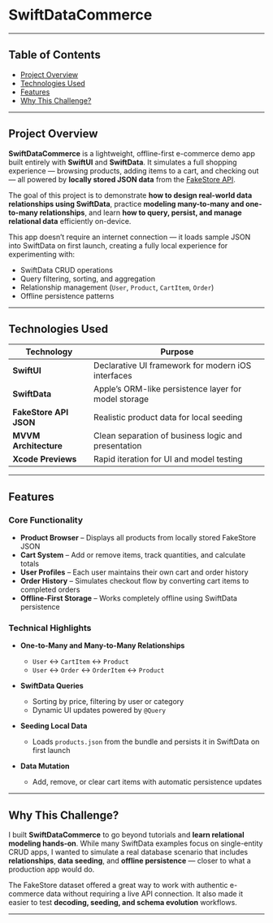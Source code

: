 
# SwiftDataCommerce

---

## Table of Contents

* [Project Overview](#project-overview)
* [Technologies Used](#technologies-used)
* [Features](#features)
* [Why This Challenge?](#why-this-challenge)
<!--* [What I Learned](#what-i-learned)-->
<!--* [What I Would Do Differently](#what-i-would-do-differently)-->
<!--* [App Showcase](#app-showcase)-->

---

## Project Overview

**SwiftDataCommerce** is a lightweight, offline-first e-commerce demo app built entirely with **SwiftUI** and **SwiftData**.
It simulates a full shopping experience — browsing products, adding items to a cart, and checking out — all powered by **locally stored JSON data** from the [FakeStore API](https://fakestoreapi.com/).

The goal of this project is to demonstrate **how to design real-world data relationships using SwiftData**, practice **modeling many-to-many and one-to-many relationships**, and learn **how to query, persist, and manage relational data** efficiently on-device.

This app doesn’t require an internet connection — it loads sample JSON into SwiftData on first launch, creating a fully local experience for experimenting with:

* SwiftData CRUD operations
* Query filtering, sorting, and aggregation
* Relationship management (`User`, `Product`, `CartItem`, `Order`)
* Offline persistence patterns

---

## Technologies Used

| Technology             | Purpose                                              |
| ---------------------- | ---------------------------------------------------- |
| **SwiftUI**            | Declarative UI framework for modern iOS interfaces   |
| **SwiftData**          | Apple’s ORM-like persistence layer for model storage |
| **FakeStore API JSON** | Realistic product data for local seeding             |
| **MVVM Architecture**  | Clean separation of business logic and presentation  |
| **Xcode Previews**     | Rapid iteration for UI and model testing             |

---

## Features

### Core Functionality

* **Product Browser** – Displays all products from locally stored FakeStore JSON
* **Cart System** – Add or remove items, track quantities, and calculate totals
* **User Profiles** – Each user maintains their own cart and order history
* **Order History** – Simulates checkout flow by converting cart items to completed orders
* **Offline-First Storage** – Works completely offline using SwiftData persistence

### Technical Highlights

* **One-to-Many and Many-to-Many Relationships**
  * `User` ↔ `CartItem` ↔ `Product`
  * `User` ↔ `Order` ↔ `OrderItem` ↔ `Product`
  
* **SwiftData Queries**
  * Sorting by price, filtering by user or category
  * Dynamic UI updates powered by `@Query`
  
* **Seeding Local Data**
  * Loads `products.json` from the bundle and persists it in SwiftData on first launch
  
* **Data Mutation**
  * Add, remove, or clear cart items with automatic persistence updates

---

## Why This Challenge?

I built **SwiftDataCommerce** to go beyond tutorials and **learn relational modeling hands-on**.
While many SwiftData examples focus on single-entity CRUD apps, I wanted to simulate a real database scenario that includes **relationships**, **data seeding**, and **offline persistence** — closer to what a production app would do.

The FakeStore dataset offered a great way to work with authentic e-commerce data without requiring a live API connection.
It also made it easier to test **decoding, seeding, and schema evolution** workflows.

---

<!--## What I Learned-->
<!---->
<!--* ✅ How to design **one-to-many** and **many-to-many** data models in SwiftData-->
<!--* ✅ How to decode remote JSON and seed it locally on first launch-->
<!--* ✅ How to use `@Query` with predicates and sorting for dynamic views-->
<!--* ✅ How to manage **delete rules**, **relationships**, and **context mutations**-->
<!--* ✅ How to create an **offline-first architecture** using SwiftData as the single source of truth-->
<!--* ✅ How to structure a modular SwiftUI + MVVM app for scalability-->
<!---->
<!------->
<!---->
<!--## What I Would Do Differently-->
<!---->
<!--* Implement **image caching** for better product loading performance-->
<!--* Add **pagination** and **search filtering** for large datasets-->
<!--* Introduce a **background sync system** to refresh data periodically-->
<!--* Add **schema migrations** to test SwiftData’s model versioning in real scenarios-->
<!--* Expand the system to support **multiple users** and authentication simulation-->
<!---->
<!------->
<!---->
<!--## App Showcase-->
<!---->
<!--### 🛒 Product Browser-->
<!---->
<!--Browse all locally stored FakeStore products with details and pricing.-->
<!---->
<!--![Product List](https://github.com/user-attachments/assets/abc12345-productlist)-->
<!---->
<!------->
<!---->
<!--### 🧍 User Cart-->
<!---->
<!--Add or remove products, adjust quantities, and view total price — all persisted automatically.-->
<!---->
<!--![Cart View](https://github.com/user-attachments/assets/def67890-cart)-->
<!---->
<!------->
<!---->
<!--### 📦 Order History-->
<!---->
<!--Simulate checkout flow, review past orders, and observe relational queries in action.-->
<!---->
<!--![Order History](https://github.com/user-attachments/assets/ghi90123-orders)-->
<!---->
<!------->
<!---->
<!--### 🎨 Theme Selection-->
<!---->
<!--Easily switch between **System**, **Light**, or **Dark** themes.-->
<!---->
<!--![Theme Selection](https://github.com/user-attachments/assets/7fee0957-fae8-447a-9fbc-4e147da6968d)-->
<!---->
